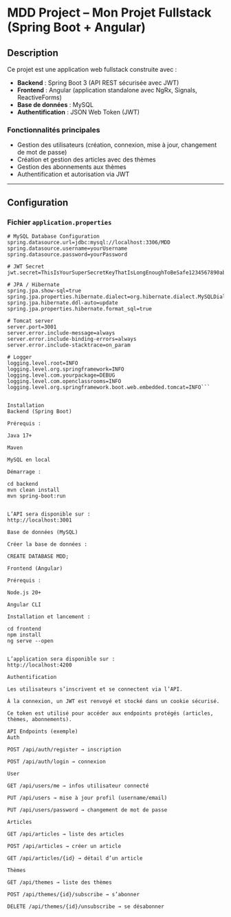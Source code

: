 # MDD Project – Mon Projet Fullstack (Spring Boot + Angular)

## Description

Ce projet est une application web fullstack construite avec :

- **Backend** : Spring Boot 3 (API REST sécurisée avec JWT)  
- **Frontend** : Angular (application standalone avec NgRx, Signals, ReactiveForms)  
- **Base de données** : MySQL  
- **Authentification** : JSON Web Token (JWT)  

### Fonctionnalités principales

- Gestion des utilisateurs (création, connexion, mise à jour, changement de mot de passe)  
- Création et gestion des articles avec des thèmes  
- Gestion des abonnements aux thèmes  
- Authentification et autorisation via JWT  

---

## Configuration

### Fichier `application.properties`

```properties
# MySQL Database Configuration
spring.datasource.url=jdbc:mysql://localhost:3306/MDD
spring.datasource.username=yourUsername
spring.datasource.password=yourPassword

# JWT Secret
jwt.secret=ThisIsYourSuperSecretKeyThatIsLongEnoughToBeSafe1234567890abcDEF!!

# JPA / Hibernate
spring.jpa.show-sql=true
spring.jpa.properties.hibernate.dialect=org.hibernate.dialect.MySQLDialect
spring.jpa.hibernate.ddl-auto=update
spring.jpa.properties.hibernate.format_sql=true

# Tomcat server
server.port=3001
server.error.include-message=always
server.error.include-binding-errors=always
server.error.include-stacktrace=on_param

# Logger
logging.level.root=INFO
logging.level.org.springframework=INFO
logging.level.com.yourpackage=DEBUG
logging.level.com.openclassrooms=INFO
logging.level.org.springframework.boot.web.embedded.tomcat=INFO```


Installation
Backend (Spring Boot)

Prérequis :

Java 17+

Maven

MySQL en local

Démarrage :

cd backend
mvn clean install
mvn spring-boot:run


L’API sera disponible sur :
http://localhost:3001

Base de données (MySQL)

Créer la base de données :

CREATE DATABASE MDD;

Frontend (Angular)

Prérequis :

Node.js 20+

Angular CLI

Installation et lancement :

cd frontend
npm install
ng serve --open


L’application sera disponible sur :
http://localhost:4200

Authentification

Les utilisateurs s’inscrivent et se connectent via l’API.

À la connexion, un JWT est renvoyé et stocké dans un cookie sécurisé.

Ce token est utilisé pour accéder aux endpoints protégés (articles, thèmes, abonnements).

API Endpoints (exemple)
Auth

POST /api/auth/register → inscription

POST /api/auth/login → connexion

User

GET /api/users/me → infos utilisateur connecté

PUT /api/users → mise à jour profil (username/email)

PUT /api/users/password → changement de mot de passe

Articles

GET /api/articles → liste des articles

POST /api/articles → créer un article

GET /api/articles/{id} → détail d’un article

Thèmes

GET /api/themes → liste des thèmes

POST /api/themes/{id}/subscribe → s’abonner

DELETE /api/themes/{id}/unsubscribe → se désabonner
